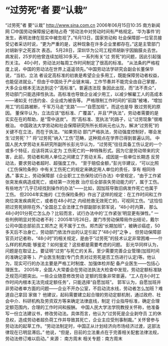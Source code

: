 # “过劳死”者 要“认栽”

“过劳死”者 要“认栽”
http://www.sina.com.cn 2006年06月15日10:35 南方新闻网
□中国劳动保障报记者陆占奇
“劳动法中对劳动时间有严格规定。‘华为事件’的发生，表明法律在现实中被忽视了。”6月13日，国家劳动和 社会保障部一位官员接受记者采访时说，“更为严重的是，这种现象在许多企业里都存在。”这是主管部门对胡新宇之死首次 表态。
5月28日，深圳华为公司工程师胡新宇因脑膜炎去世。病发前，25岁的他曾连续加班30多天。一系列有关“过 劳死”的问题，因此引起强烈关注。
40小时，劳动法对每周工作时间制定了很高的标准。
“从法条的严格程度上说，中国的劳动法在世界上遥遥领先。”中国劳动法学研究会副会长董保华说，“当初，立法 者设定高标准的初衷是希望企业多用工，既能保障劳动者权益，也能促进就业。”
但由于中国处于产业链末端，工作节奏并不能完全由自己掌握，大多企业根本无法达到这个“高标准”。普遍违法现 象因此出现，而“法不责众”，劳动部门只能选择性执法。高标准也导致企业减少用工，以减少解雇工人的高成本——诸如支 付违约金、企业成为被告等。
严格限制工作时间的“前路”被堵，“增加用工”的后路被断，千军万马走“支路”——“自愿加班”。而这也是导 致过劳死的原因。
董保华认为，立法应该“低标准、广覆盖”，并且“严执法”，劳动者需要的是实实在在的帮助，是“雪中送炭”。 而“高标准、宽执法”的路子，让“过劳现象”很难根治。
中国政法大学劳动和社会保障研究所所长郑尚元也认为，解决“过劳死”的关键不在立法，而在于执法。“如果劳动 部门严格执法，劳动强度控制好，哪会发生‘过劳死’？”
将“过劳死”纳入“工伤”范畴，这种观点在学界已得到普遍认同。
中国人民大学劳动关系研究所副所长彭光华认为，“过劳死”往往具备工伤认定的一个或多个特征，应该将其认定为 工伤死亡的一种特殊形式。因为它是劳动带来的灾害，此前，劳动者和用人单位之间建立了劳动关系，成因是一些单位长期违 反劳动法，要求劳动者超时、超强度工作。
“至于赔偿金额，”彭光华建议，“可以比照《工伤保险条例》中有关工伤死亡的规定来确定用人单位的责任，享有 相同待遇。”
事实上，劳动保障部《企业职工工伤保险试行办法》中曾规定，“由于工作紧张突发疾病造成死亡，或经第一次抢救 治疗后全部丧失劳动能力的”，属于工伤。有些地方“几乎已经找到操作的办法”——比如，因加班导致旧病发作死亡也属于 工伤。
但2004年实施的《工伤保险条例》作出了这样的规定：在工作时间和工作岗位突发疾病死亡，或者在48小时之 内经抢救无效死亡的，可视同工伤。“这恰恰把过劳死排除在外，”全国总工会法律工作部副部长郭军说，“48小时内算， 那么48小时01分死亡怎么办？比较而言，试行办法中的‘工作紧张’明显更有弹性。”
一些判例明显对劳动者不利：2005年1月26日，厦门市劳动保障局作出结论，戴尔公司中国总部前员工郑杰之 死不属于工伤。郑杰因“长期加班”，被确诊癌症，50多天后不治身亡，劳动部门依法作出的认定引起了“48小时”之争 。
但劳动保障部官员对记者称，“48小时”的相关规定，是由于“过劳死”的技术认定非常困难——什么样的机构能 够鉴定？如何鉴定？这些都是需要考虑的问题。
彭光华同样认为，问题是在取证上。要证明“过劳”与死亡的关系，至少需要完善企业管理(加班时间的准确记录等 )、产业医生制度(专门负责对过劳死是否工伤进行认定)等。他认为，现实可行的办法主要是严格工时制度、加强体检并配 备产业医生——包括心理医生。
2005年，全国人大常委会在劳动法执法大检查中发现，劳动定额标准缺乏规范问题突出。一些企业随意修改劳动 定额的现象非常普遍，“工人在8小时工作时间内根本无法完成定额任务”，只能选择“自愿加班”。
郭军认为，自愿加班并非劳动者单方面的问题——企业不开办公室，不启动流水线，劳动者怎么加班？难道自己拿回 家做？
他建议，起码需要建立起合理的劳动定额机制，通过政府、社会中介、科研机构及劳资双方等来确定法律底线，制定 行业指导标准，确定合理定额范围内，合理的工作时间和报酬。
中国人民大学法学院教授关怀称，他准备写一份立法建议书，修改劳动法。具体而言，他认为“过劳死是企业剥夺员 工的休息权，造成劳动者超负荷工作并导致其死亡，企业主应受刑事制裁。”
关怀曾参与劳动法的起草工作。“劳动法制定时，中国正从计划经济向市场经济过渡，这部法律现在已明显滞后。” 他说，“但是，目前的立法重点在于完善相关配套法律法规，劳动法修订难以启动。” 来源：
南方周末
相关专题：南方周末 

